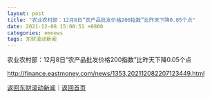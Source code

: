 ```yaml
---
layout: post
title: "农业农村部：12月8日“农产品批发价格200指数”比昨天下降0.05个点"
date: 2021-12-08 15:00:51 +0800
categories: emnews
tags: 东财滚动新闻
---
```


农业农村部：12月8日“农产品批发价格200指数”比昨天下降0.05个点

<http://finance.eastmoney.com/news/1353,202112082207123449.html>

[返回东财滚动新闻](//finews.withounder.com/emnews/)｜[返回首页](//finews.withounder.com/)
